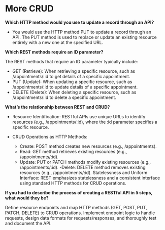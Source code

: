 # More CRUD

**Which HTTP method would you use to update a record through an API?**

- You would use the HTTP method PUT to update a record through an API. The PUT method is used to replace or update an existing resource entirely with a new one at the specified URL.

**Which REST methods require an ID parameter?**

The REST methods that require an ID parameter typically include:

- GET (Retrieve): When retrieving a specific resource, such as /appointments/:id to get details of a specific appointment.
- PUT (Update): When updating a specific resource, such as /appointments/:id to update details of a specific appointment.
- DELETE (Delete): When deleting a specific resource, such as /appointments/:id to delete a specific appointment.

**What’s the relationship between REST and CRUD?**

- Resource Identification: RESTful APIs use unique URLs to identify resources (e.g., /appointments/:id), where the :id parameter specifies a specific resource.

- CRUD Operations as HTTP Methods:

  - Create: POST method creates new resources (e.g., /appointments).
  - Read: GET method retrieves existing resources (e.g., /appointments/:id).
  - Update: PUT or PATCH methods modify existing resources (e.g., /appointments/:id).
    -Delete: DELETE method removes existing resources (e.g., /appointments/:id).
Statelessness and Uniform Interface: REST emphasizes statelessness and a consistent interface using standard HTTP methods for CRUD operations.

**If you had to describe the process of creating a RESTful API in 5 steps, what would they be?**

Define resource endpoints and map HTTP methods (GET, POST, PUT, PATCH, DELETE) to CRUD operations.
Implement endpoint logic to handle requests, design data formats for requests/responses, and thoroughly test and document the API.
